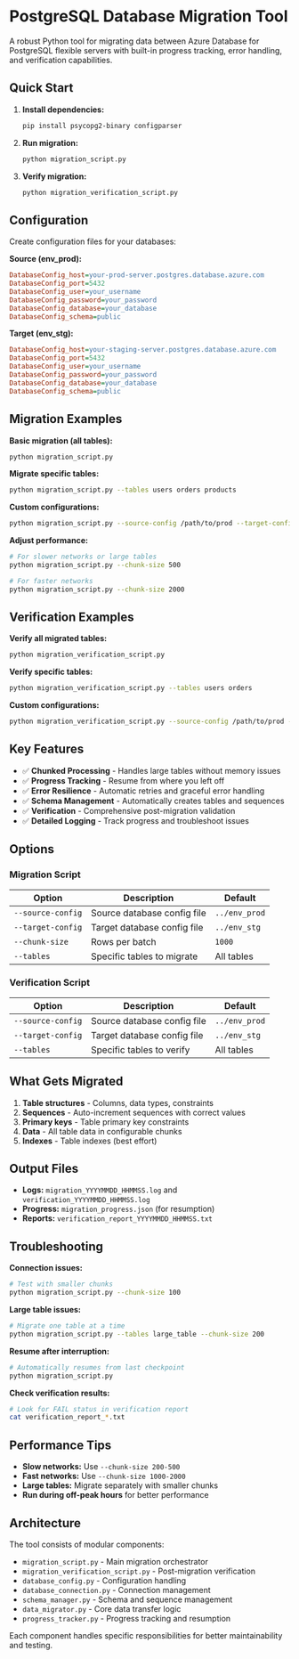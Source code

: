 # PostgreSQL Database Migration Tool

A robust Python tool for migrating data between Azure Database for PostgreSQL flexible servers with built-in progress tracking, error handling, and verification capabilities.

## Quick Start

1. **Install dependencies:**
   ```bash
   pip install psycopg2-binary configparser
   ```

2. **Run migration:**
   ```bash
   python migration_script.py
   ```

3. **Verify migration:**
   ```bash
   python migration_verification_script.py
   ```

## Configuration

Create configuration files for your databases:

**Source (env_prod):**
```ini
DatabaseConfig_host=your-prod-server.postgres.database.azure.com
DatabaseConfig_port=5432
DatabaseConfig_user=your_username
DatabaseConfig_password=your_password
DatabaseConfig_database=your_database
DatabaseConfig_schema=public
```

**Target (env_stg):**
```ini
DatabaseConfig_host=your-staging-server.postgres.database.azure.com
DatabaseConfig_port=5432
DatabaseConfig_user=your_username
DatabaseConfig_password=your_password
DatabaseConfig_database=your_database
DatabaseConfig_schema=public
```

## Migration Examples

**Basic migration (all tables):**
```bash
python migration_script.py
```

**Migrate specific tables:**
```bash
python migration_script.py --tables users orders products
```

**Custom configurations:**
```bash
python migration_script.py --source-config /path/to/prod --target-config /path/to/staging
```

**Adjust performance:**
```bash
# For slower networks or large tables
python migration_script.py --chunk-size 500

# For faster networks
python migration_script.py --chunk-size 2000
```

## Verification Examples

**Verify all migrated tables:**
```bash
python migration_verification_script.py
```

**Verify specific tables:**
```bash
python migration_verification_script.py --tables users orders
```

**Custom configurations:**
```bash
python migration_verification_script.py --source-config /path/to/prod --target-config /path/to/staging
```

## Key Features

- ✅ **Chunked Processing** - Handles large tables without memory issues
- ✅ **Progress Tracking** - Resume from where you left off
- ✅ **Error Resilience** - Automatic retries and graceful error handling
- ✅ **Schema Management** - Automatically creates tables and sequences
- ✅ **Verification** - Comprehensive post-migration validation
- ✅ **Detailed Logging** - Track progress and troubleshoot issues

## Options

### Migration Script
| Option | Description | Default |
|--------|-------------|---------|
| `--source-config` | Source database config file | `../env_prod` |
| `--target-config` | Target database config file | `../env_stg` |
| `--chunk-size` | Rows per batch | `1000` |
| `--tables` | Specific tables to migrate | All tables |

### Verification Script
| Option | Description | Default |
|--------|-------------|---------|
| `--source-config` | Source database config file | `../env_prod` |
| `--target-config` | Target database config file | `../env_stg` |
| `--tables` | Specific tables to verify | All tables |

## What Gets Migrated

1. **Table structures** - Columns, data types, constraints
2. **Sequences** - Auto-increment sequences with correct values
3. **Primary keys** - Table primary key constraints
4. **Data** - All table data in configurable chunks
5. **Indexes** - Table indexes (best effort)

## Output Files

- **Logs:** `migration_YYYYMMDD_HHMMSS.log` and `verification_YYYYMMDD_HHMMSS.log`
- **Progress:** `migration_progress.json` (for resumption)
- **Reports:** `verification_report_YYYYMMDD_HHMMSS.txt`

## Troubleshooting

**Connection issues:**
```bash
# Test with smaller chunks
python migration_script.py --chunk-size 100
```

**Large table issues:**
```bash
# Migrate one table at a time
python migration_script.py --tables large_table --chunk-size 200
```

**Resume after interruption:**
```bash
# Automatically resumes from last checkpoint
python migration_script.py
```

**Check verification results:**
```bash
# Look for FAIL status in verification report
cat verification_report_*.txt
```

## Performance Tips

- **Slow networks:** Use `--chunk-size 200-500`
- **Fast networks:** Use `--chunk-size 1000-2000`
- **Large tables:** Migrate separately with smaller chunks
- **Run during off-peak hours** for better performance

## Architecture

The tool consists of modular components:
- `migration_script.py` - Main migration orchestrator
- `migration_verification_script.py` - Post-migration verification
- `database_config.py` - Configuration handling
- `database_connection.py` - Connection management
- `schema_manager.py` - Schema and sequence management
- `data_migrator.py` - Core data transfer logic
- `progress_tracker.py` - Progress tracking and resumption

Each component handles specific responsibilities for better maintainability and testing.
